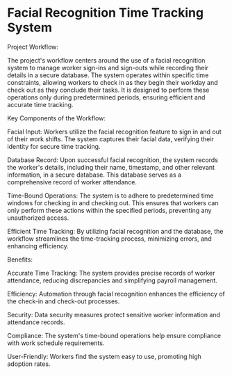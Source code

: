 # Facial Recognition Time Tracking System

Project Workflow: 

The project's workflow centers around the use of a facial recognition system to manage worker sign-ins and sign-outs while 
recording their details in a secure database. The system operates within specific time constraints, allowing workers to 
check in as they begin their workday and check out as they conclude their tasks. It is designed to perform these operations 
only during predetermined periods, ensuring efficient and accurate time tracking.

Key Components of the Workflow:

Facial Input: Workers utilize the facial recognition feature to sign in and out of their work shifts. The system captures their 
facial data, verifying their identity for secure time tracking.

Database Record: Upon successful facial recognition, the system records the worker's details, including their name, timestamp, and 
other relevant information, in a secure database. This database serves as a comprehensive record of worker attendance.

Time-Bound Operations: The system is to adhere to predetermined time windows for checking in and checking out. This ensures that 
workers can only perform these actions within the specified periods, preventing any unauthorized access.

Efficient Time Tracking: By utilizing facial recognition and the database, the workflow streamlines the time-tracking process, minimizing errors, and enhancing efficiency.

Benefits:

Accurate Time Tracking: The system provides precise records of worker attendance, reducing discrepancies and simplifying payroll management.

Efficiency: Automation through facial recognition enhances the efficiency of the check-in and check-out processes.

Security: Data security measures protect sensitive worker information and attendance records.

Compliance: The system's time-bound operations help ensure compliance with work schedule requirements.

User-Friendly: Workers find the system easy to use, promoting high adoption rates.
